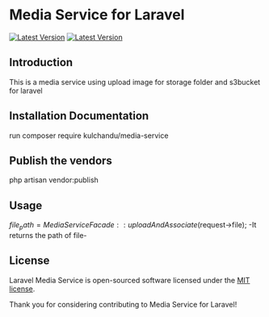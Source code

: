 # Media Service for Laravel

[![Latest Version](https://img.shields.io/github/v/tag/rahul-kulchandu2/media-service-laravel
)](https://github.com/rahul-kulchandu2/media-service-laravel/tags)
[![Latest Version](https://img.shields.io/packagist/dt/kulchandu/media-service
)](https://packagist.org/packages/kulchandu/media-service)


## Introduction

This is a media service using upload image for storage folder and s3bucket for laravel

## Installation Documentation

run composer require kulchandu/media-service

## Publish the vendors

php artisan vendor:publish

## Usage
  $file_path = MediaServiceFacade::uploadAndAssociate($request->file);
  -It returns the path of file-

## License

Laravel Media Service is open-sourced software licensed under the [MIT license](LICENSE.md).

Thank you for considering contributing to Media Service for Laravel!
